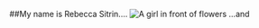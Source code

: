##My name is Rebecca Sitrin....
![A girl in front of flowers](https://Rebecca-S1.github.io/Rebecca-S/images/Profile.jpg)
...and
